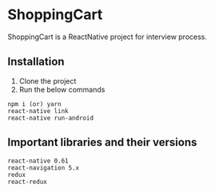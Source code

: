 # ShoppingCart

ShoppingCart is a ReactNative project for interview process.

## Installation

1) Clone the project
2) Run the below commands

```
npm i (or) yarn
react-native link
react-native run-android
```

## Important libraries and their versions

```
react-native 0.61
react-navigation 5.x 
redux
react-redux
```
